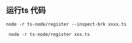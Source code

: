 ## 运行ts 代码

~~~
node -r ts-node/register --inspect-brk xxxx.ts
~~~

~~~
 node -r ts-node/register xxx.ts
~~~
